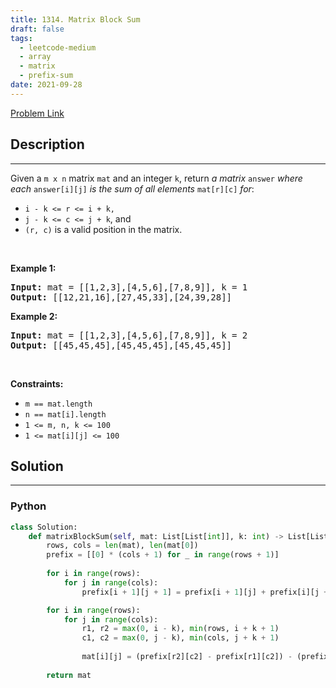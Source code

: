 ```yaml
---
title: 1314. Matrix Block Sum
draft: false
tags: 
  - leetcode-medium
  - array
  - matrix
  - prefix-sum
date: 2021-09-28
---
```


[Problem Link](https://leetcode.com/problems/matrix-block-sum/)

## Description

---
<p>Given a <code>m x n</code> matrix <code>mat</code> and an integer <code>k</code>, return <em>a matrix</em> <code>answer</code> <em>where each</em> <code>answer[i][j]</code> <em>is the sum of all elements</em> <code>mat[r][c]</code> <em>for</em>:</p>

<ul>
	<li><code>i - k &lt;= r &lt;= i + k,</code></li>
	<li><code>j - k &lt;= c &lt;= j + k</code>, and</li>
	<li><code>(r, c)</code> is a valid position in the matrix.</li>
</ul>

<p>&nbsp;</p>
<p><strong class="example">Example 1:</strong></p>

<pre>
<strong>Input:</strong> mat = [[1,2,3],[4,5,6],[7,8,9]], k = 1
<strong>Output:</strong> [[12,21,16],[27,45,33],[24,39,28]]
</pre>

<p><strong class="example">Example 2:</strong></p>

<pre>
<strong>Input:</strong> mat = [[1,2,3],[4,5,6],[7,8,9]], k = 2
<strong>Output:</strong> [[45,45,45],[45,45,45],[45,45,45]]
</pre>

<p>&nbsp;</p>
<p><strong>Constraints:</strong></p>

<ul>
	<li><code>m ==&nbsp;mat.length</code></li>
	<li><code>n ==&nbsp;mat[i].length</code></li>
	<li><code>1 &lt;= m, n, k &lt;= 100</code></li>
	<li><code>1 &lt;= mat[i][j] &lt;= 100</code></li>
</ul>


## Solution

---
### Python
``` py title='matrix-block-sum'
class Solution:
    def matrixBlockSum(self, mat: List[List[int]], k: int) -> List[List[int]]:
        rows, cols = len(mat), len(mat[0])
        prefix = [[0] * (cols + 1) for _ in range(rows + 1)]
        
        for i in range(rows):
            for j in range(cols):
                prefix[i + 1][j + 1] = prefix[i + 1][j] + prefix[i][j + 1] - prefix[i][j] + mat[i][j]

        for i in range(rows):
            for j in range(cols):
                r1, r2 = max(0, i - k), min(rows, i + k + 1)
                c1, c2 = max(0, j - k), min(cols, j + k + 1)
                
                mat[i][j] = (prefix[r2][c2] - prefix[r1][c2]) - (prefix[r2][c1] - prefix[r1][c1])
        
        return mat
        
    
```

